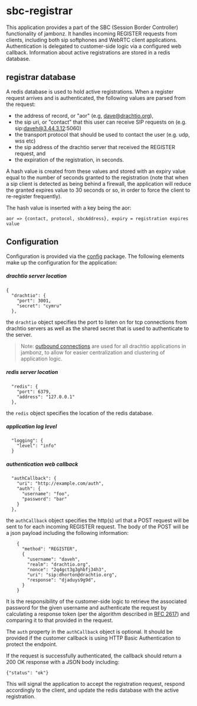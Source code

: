 # sbc-registrar

This application provides a part of the SBC (Session Border Controller) functionality of jambonz.  It handles incoming REGISTER requests from clients, including both sip softphones and WebRTC client applications.  Authentication is delegated to customer-side logic via a configured web callback.  Information about active registrations are stored in a redis database.

## registrar database

A redis database is used to hold active registrations. When a register request arrives and is authenticated, the following values are parsed from the request:
- the address of record, or "aor" (e.g, dave@drachtio.org),
- the sip uri, or "contact" that this user can receive SIP requests on (e.g. sip:daveh@3.44.3.12:5060)
- the transport protocol that should be used to contact the user (e.g. udp, wss etc)
- the sip address of the drachtio server that received the REGISTER request, and
- the expiration of the registration, in seconds.

A hash value is created from these values and stored with an expiry value equal to the number of seconds granted to the registration (note that when a sip client is detected as being behind a firewall, the application will reduce the granted expires value to 30 seconds or so, in order to force the client to re-register frequently).

The hash value is inserted with a key being the aor:
```
aor => {contact, protocol, sbcAddress}, expiry = registration expires value
```

## Configuration

Configuration is provided via the [config](https://www.npmjs.com/package/config) package.  The following elements make up the configuration for the application:
##### drachtio server location
```
{
  "drachtio": {
    "port": 3001,
    "secret": "cymru"
  },
```
the `drachtio` object specifies the port to listen on for tcp connections from drachtio servers as well as the shared secret that is used to authenticate to the server.

> Note: [outbound connections](https://drachtio.org/docs#outbound-connections) are used for all drachtio applications in jambonz, to allow for easier centralization and clustering of application logic.

##### redis server location
```
  "redis": {
    "port": 6379,
    "address": "127.0.0.1"
  },
```
the `redis` object specifies the location of the redis database.

##### application log level
```
  "logging": {
    "level": "info"
  }
```
##### authentication web callback
```
  "authCallback": {
    "uri": "http://example.com/auth",
    "auth": {
      "username": "foo",
      "password": "bar"
    }
  },
```
the `authCallback` object specifies the http(s) url that a POST request will be sent to for each incoming REGISTER request.  The body of the POST will be a json payload including the following information:
```
    {
      "method": "REGISTER",
      {
        "username": "daveh",
        "realm": "drachtio.org",
        "nonce": "2q4gct3g3ghbfj34h3",
        "uri": "sip:dhorton@drachtio.org",
        "response": "djaduys9g9d",
      }
    }
```
It is the responsibility of the customer-side logic to retrieve the associated password for the given username and authenticate the request by calculating a response token (per the algorithm described in [RFC 2617](https://tools.ietf.org/html/rfc2617#section-3.2.2)) and comparing it to that provided in the request.  

The `auth` property in the `authCallback` object is optional.  It should be provided if the customer callback is using HTTP Basic Authentication to protect the endpoint.

If the request is successfully authenticated, the callback should return a 200 OK response with a JSON body including:
```
{"status": "ok"}
```
This will signal the application to accept the registration request, respond accordingly to the client, and update the redis database with the active registration.
